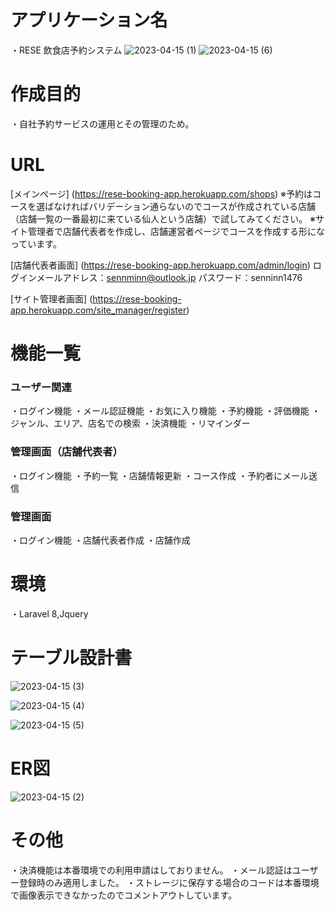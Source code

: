 # アプリケーション名
・RESE 飲食店予約システム
![2023-04-15 (1)](https://user-images.githubusercontent.com/118151019/232185424-7c16ae99-801a-466d-be01-b298f789a769.png)
![2023-04-15 (6)](https://user-images.githubusercontent.com/118151019/232187128-e4ae9124-e3cd-46af-be56-ba246728055b.png)

# 作成目的
・自社予約サービスの運用とその管理のため。

# URL
[メインページ] (https://rese-booking-app.herokuapp.com/shops)
※予約はコースを選ばなければバリデーション通らないのでコースが作成されている店舗（店舗一覧の一番最初に来ている仙人という店舗）で試してみてください。
※サイト管理者で店舗代表者を作成し、店舗運営者ページでコースを作成する形になっています。

[店舗代表者画面] (https://rese-booking-app.herokuapp.com/admin/login)
ログインメールアドレス：sennminn@outlook.jp
パスワード：senninn1476

[サイト管理者画面] (https://rese-booking-app.herokuapp.com/site_manager/register)

# 機能一覧
### ユーザー関連
・ログイン機能
・メール認証機能
・お気に入り機能
・予約機能
・評価機能
・ジャンル、エリア、店名での検索
・決済機能
・リマインダー

### 管理画面（店舗代表者）
・ログイン機能
・予約一覧
・店舗情報更新
・コース作成
・予約者にメール送信

### 管理画面
・ログイン機能
・店舗代表者作成
・店舗作成

# 環境
・Laravel 8,Jquery

# テーブル設計書

![2023-04-15 (3)](https://user-images.githubusercontent.com/118151019/232185352-470b94a0-10ad-402d-98b5-bf86e10c23e9.png)

![2023-04-15 (4)](https://user-images.githubusercontent.com/118151019/232185355-ae380d06-d73e-402c-ae7a-339a1fb9dbfb.png)

![2023-04-15 (5)](https://user-images.githubusercontent.com/118151019/232185358-fafd2975-a854-4b6f-ae18-73ee8df355d7.png)

# ER図

![2023-04-15 (2)](https://user-images.githubusercontent.com/118151019/232185349-1efa823a-316b-4153-a0a6-75dba089c2ba.png)

# その他
・決済機能は本番環境での利用申請はしておりません。
・メール認証はユーザー登録時のみ適用しました。
・ストレージに保存する場合のコードは本番環境で画像表示できなかったのでコメントアウトしています。
